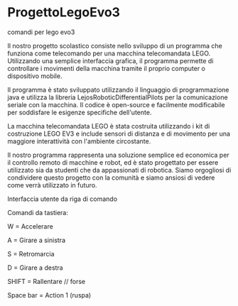 # ProgettoLegoEvo3
comandi per lego evo3

Il nostro progetto scolastico consiste nello sviluppo di un programma che funziona come telecomando per una macchina telecomandata LEGO.
Utilizzando una semplice interfaccia grafica, il programma permette di controllare i movimenti della macchina tramite il proprio computer o dispositivo mobile.

Il programma è stato sviluppato utilizzando il linguaggio di programmazione java e utilizza la libreria LejosRoboticDifferentialPilots per la comunicazione seriale con la macchina.
Il codice è open-source e facilmente modificabile per soddisfare le esigenze specifiche dell'utente.

La macchina telecomandata LEGO è stata costruita utilizzando i kit di costruzione LEGO EV3 e include sensori di distanza e di movimento per una maggiore interattività con l'ambiente circostante.

Il nostro programma rappresenta una soluzione semplice ed economica per il controllo remoto di macchine e robot, ed è stato progettato per essere utilizzato sia da studenti che da appassionati di robotica.
Siamo orgogliosi di condividere questo progetto con la comunità e siamo ansiosi di vedere come verrà utilizzato in futuro.

Interfaccia utente da riga di comando 

Comandi da tastiera:

W = Accelerare

A = Girare a sinistra

S = Retromarcia

D = Girare a destra

SHIFT = Rallentare // forse

Space bar = Action 1 (ruspa)
